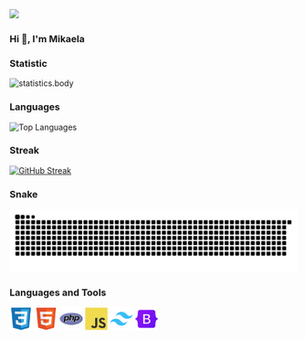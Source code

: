 
![](https://komarev.com/ghpvc/?username=Mikaelazzz&color=brightgreen)
  
<h3>Hi 👋, I'm Mikaela</h3>   
    
<!-- <h3>Connect with me:</h3> -->   
<p align="center">   
</p> 
<!-- <section align="center" -->    
     
### Statistic     
![statistics.body](https://github-readme-stats.vercel.app/api?username=Mikaelazzz&show_icons=true&theme=synthwave)   

### Languages 
![Top Languages](https://github-readme-stats.vercel.app/api/top-langs/?username=Mikaelazzz&layout=compact&theme=radical)

### Streak
[![GitHub Streak](https://github-readme-streak-stats-pi-six.vercel.app?user=Mikaelazzz&theme=radical&locale=id&short_numbers=true&date_format=j%20M%5B%20Y%5D&fire=D20000&background=45%2CA10F0F%2C2E14C7&stroke=FFDF1B&border=EB0000&ring=D20000)](https://git.io/streak-stats)

### Snake 
![Snake animation](https://raw.githubusercontent.com/Mikaelazzz/Mikaelazzz/output/github-contribution-grid-snake-dark.svg?palette=github-dark)

### Languages and Tools
<p>

  <img src="https://raw.githubusercontent.com/devicons/devicon/master/icons/css3/css3-original.svg" alt="css3" width="40" height="40" />


  <img src="https://raw.githubusercontent.com/devicons/devicon/master/icons/html5/html5-original.svg" alt="html5" width="40" height="40" />

  <img src="https://raw.githubusercontent.com/devicons/devicon/master/icons/php/php-original.svg" alt="html5" width="40" height="40" />

  <img src="https://raw.githubusercontent.com/devicons/devicon/master/icons/javascript/javascript-original.svg" alt="html5" width="40" height="40" />


  <img src="https://raw.githubusercontent.com/devicons/devicon/master/icons/tailwindcss/tailwindcss-original.svg" alt="tailwindcss" width="40" height="40" />


  <img src="https://raw.githubusercontent.com/devicons/devicon/master/icons/bootstrap/bootstrap-original.svg" alt="bootstrap" width="40" height="40" />

</p>
